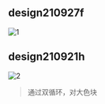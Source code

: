 design210927f
-------------
![1](https://user-images.githubusercontent.com/90953713/137844420-3bdf720b-2dcb-4dcf-bd7a-67d995d43d72.jpg)
>

design210921h
--------------
![2](https://user-images.githubusercontent.com/90953713/137844423-c1fb5b6c-1273-433f-812c-c258fde8cfef.jpg)
>通过双循环，对大色块
